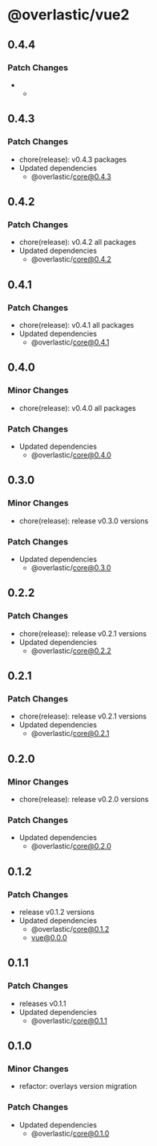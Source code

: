 # @overlastic/vue2

## 0.4.4

### Patch Changes

- -

## 0.4.3

### Patch Changes

- chore(release): v0.4.3 packages
- Updated dependencies
  - @overlastic/core@0.4.3

## 0.4.2

### Patch Changes

- chore(release): v0.4.2 all packages
- Updated dependencies
  - @overlastic/core@0.4.2

## 0.4.1

### Patch Changes

- chore(release): v0.4.1 all packages
- Updated dependencies
  - @overlastic/core@0.4.1

## 0.4.0

### Minor Changes

- chore(release): v0.4.0 all packages

### Patch Changes

- Updated dependencies
  - @overlastic/core@0.4.0

## 0.3.0

### Minor Changes

- chore(release): release v0.3.0 versions

### Patch Changes

- Updated dependencies
  - @overlastic/core@0.3.0

## 0.2.2

### Patch Changes

- chore(release): release v0.2.1 versions
- Updated dependencies
  - @overlastic/core@0.2.2

## 0.2.1

### Patch Changes

- chore(release): release v0.2.1 versions
- Updated dependencies
  - @overlastic/core@0.2.1

## 0.2.0

### Minor Changes

- chore(release): release v0.2.0 versions

### Patch Changes

- Updated dependencies
  - @overlastic/core@0.2.0

## 0.1.2

### Patch Changes

- release v0.1.2 versions
- Updated dependencies
  - @overlastic/core@0.1.2
  - vue@0.0.0

## 0.1.1

### Patch Changes

- releases v0.1.1
- Updated dependencies
  - @overlastic/core@0.1.1

## 0.1.0

### Minor Changes

- refactor: overlays version migration

### Patch Changes

- Updated dependencies
  - @overlastic/core@0.1.0
